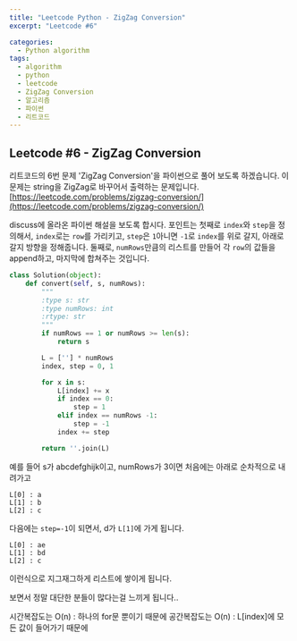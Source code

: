 ```yaml
---
title: "Leetcode Python - ZigZag Conversion"
excerpt: "Leetcode #6"

categories:
  - Python algorithm
tags:
  - algorithm
  - python
  - leetcode
  - ZigZag Conversion
  - 알고리즘
  - 파이썬
  - 리트코드
---
```


## Leetcode #6 - ZigZag Conversion
리트코드의 6번 문제 'ZigZag Conversion'을 파이썬으로 풀어 보도록 하겠습니다. 
이 문제는 string을 ZigZag로 바꾸어서 출력하는 문제입니다.
[https://leetcode.com/problems/zigzag-conversion/](https://leetcode.com/problems/zigzag-conversion/)


discuss에 올라온 파이썬 해설을 보도록 합시다.
포인트는 첫째로 ```index```와 ```step```을 정의해서, ```index```로는 ```row```를 가리키고, ```step```은 ```1```아니면 ```-1```로 ```index```를 위로 갈지, 아래로 갈지 방향을 정해줍니다.
둘째로, ```numRows```만큼의 리스트를 만들어 각 ```row```의 값들을 append하고, 마지막에 합쳐주는 것입니다.

```python
class Solution(object):
    def convert(self, s, numRows):
        """
        :type s: str
        :type numRows: int
        :rtype: str
        """
        if numRows == 1 or numRows >= len(s):
            return s

        L = [''] * numRows
        index, step = 0, 1

        for x in s:
            L[index] += x
            if index == 0:
                step = 1
            elif index == numRows -1:
                step = -1
            index += step

        return ''.join(L)
```

예를 들어 s가 abcdefghijk이고, numRows가 3이면
처음에는 아래로 순차적으로 내려가고
```shell
L[0] : a 
L[1] : b
L[2] : c
```
다음에는 ```step=-1```이 되면서, d가 ```L[1]```에 가게 됩니다.
```shell
L[0] : ae
L[1] : bd
L[2] : c
```
이런식으로 지그재그하게 리스트에 쌓이게 됩니다.


보면서 정말 대단한 분들이 많다는걸 느끼게 됩니다..

시간복잡도는 O(n) : 하나의 for문 뿐이기 때문에 
공간복잡도는 O(n) : L[index]에 모든 값이 들어가기 때문에
